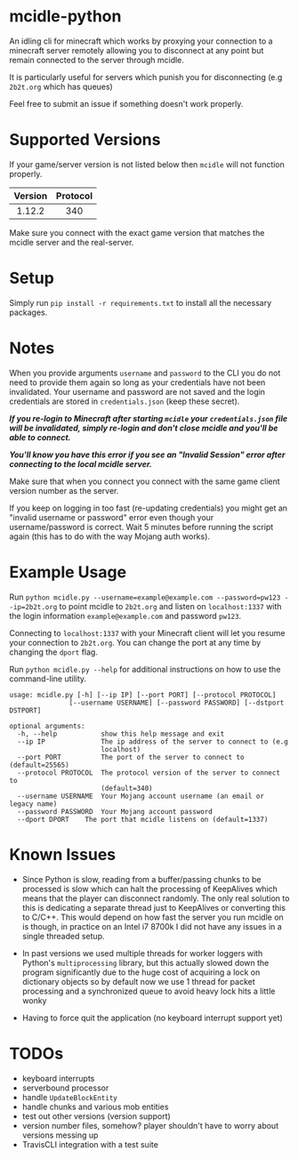 # mcidle-python
An idling cli for minecraft which works by proxying your connection to a minecraft server remotely allowing you to disconnect at any point but remain connected to the server through mcidle.

It is particularly useful for servers which punish you for disconnecting (e.g `2b2t.org` which has queues)

Feel free to submit an issue if something doesn't work properly.

# Supported Versions

If your game/server version is not listed below then `mcidle` will not function properly.

| Version        | Protocol     |
|:-------------:|:-------------:|
| 1.12.2        | 340           |

Make sure you connect with the exact game version that matches the mcidle server and the real-server.

# Setup

Simply run `pip install -r requirements.txt` to install all the necessary packages.

# Notes

When you provide arguments `username` and `password` to the CLI you do not need to provide them again so long as your credentials have not been invalidated. Your username and password are not saved and the login credentials are stored in `credentials.json` (keep these secret).

***If you re-login to Minecraft after starting `mcidle` your `credentials.json` file will be invalidated, simply re-login and don't close mcidle and you'll be able to connect.***

***You'll know you have this error if you see an "Invalid Session" error after connecting to the local mcidle server.***

Make sure that when you connect you connect with the same game client version number as the server.

If you keep on logging in too fast (re-updating credentials) you might get an "invalid username or password" error even though your username/password is correct. Wait 5 minutes before running the script again (this has to do with the way Mojang auth works).

# Example Usage

Run `python mcidle.py --username=example@example.com --password=pw123 --ip=2b2t.org` to point mcidle to `2b2t.org` and listen on `localhost:1337` with the login information `example@example.com` and password `pw123`.

Connecting to `localhost:1337` with your Minecraft client will let you resume your connection to `2b2t.org`. You can change the port at any time by changing the `dport` flag.

Run `python mcidle.py --help` for additional instructions on how to use the command-line utility.

```
usage: mcidle.py [-h] [--ip IP] [--port PORT] [--protocol PROTOCOL]
               [--username USERNAME] [--password PASSWORD] [--dstport DSTPORT]

optional arguments:
  -h, --help           show this help message and exit
  --ip IP              The ip address of the server to connect to (e.g
                       localhost)
  --port PORT          The port of the server to connect to (default=25565)
  --protocol PROTOCOL  The protocol version of the server to connect to
                       (default=340)
  --username USERNAME  Your Mojang account username (an email or legacy name)
  --password PASSWORD  Your Mojang account password
  --dport DPORT    The port that mcidle listens on (default=1337)

```

# Known Issues

- Since Python is slow, reading from a buffer/passing chunks to be processed is slow which can halt the processing of KeepAlives which means that the player can disconnect randomly. The only real solution to this is dedicating a separate thread just to KeepAlives or converting this to C/C++. This would depend on how fast the server you run mcidle on is though, in practice on an Intel i7 8700k I did not have any issues in a single threaded setup.

- In past versions we used multiple threads for worker loggers with Python's `multiprocessing` library, but this actually slowed down the program significantly due to the huge cost of acquiring a lock on dictionary objects so by default now we use 1 thread for packet processing and a synchronized queue to avoid heavy lock hits a little wonky

- Having to force quit the application (no keyboard interrupt support yet)
# TODOs

- keyboard interrupts
- serverbound processor
- handle `UpdateBlockEntity`
- handle chunks and various mob entities
- test out other versions (version support)
- version number files, somehow? player shouldn't have to worry about versions messing up
- TravisCLI integration with a test suite
